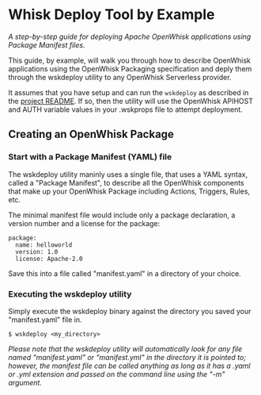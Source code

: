 # Whisk Deploy Tool by Example
_A step-by-step guide for deploying Apache OpenWhisk applications using Package Manifest files._

This guide, by example, will walk you through how to describe OpenWhisk applications using the OpenWhisk Packaging specification and deply them through the wskdeploy utility to any OpenWhisk Serverless provider.  

It assumes that you have setup and can run the ```wskdeploy``` as described in the [project README](https://github.com/apache/incubator-openwhisk-wskdeploy).  If so, then the utility will use the OpenWhisk APIHOST and AUTH variable values in your .wskprops file to attempt deployment.

## Creating an OpenWhisk Package

### Start with a Package Manifest (YAML) file
The wskdeploy utility maninly uses a single file, that uses a YAML syntax, called a "Package Manifest", to describe all the OpenWhisk components that make up your OpenWhisk Package including Actions, Triggers, Rules, etc. 

The minimal manifest file would include only a package declaration, a version number and a license for the package:
```
package:
  name: helloworld
  version: 1.0
  license: Apache-2.0
```

Save this into a file called "manifest.yaml" in a directory of your choice.

### Executing the wskdeploy utility

Simply execute the wskdeploy binary against the directory you saved your "manifest.yaml" file in.

```
$ wskdeploy <my_directory>
```

_Please note that the wskdeploy utility will automatically look for any file named "manifest.yaml" or "manifest.yml" in the directory it is pointed to; however, the manifest file can be called anything as long as it has a .yaml or .yml extension and passed on the command line using the "-m" argument._


